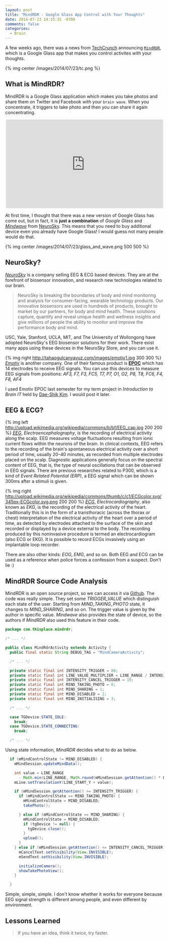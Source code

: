 ```yaml
---
layout: post
title: "MindRDR - Google Glass App Control with Your Thoughts"
date: 2014-07-23 14:33:32 -0700
comments: false
categories:
  - Brain
---
```

A few weeks ago, there was a news from [TechCrunch](http://techcrunch.com/2014/07/09/forget-ok-glass-mindrdr-is-a-new-google-glass-app-that-you-control-with-your-thoughts/) announcing [`MindRDR`](http://www.thisplace.com/works/mindrdr), which is a Google Glass app that makes you control activites with your thoughts.

{% img center /images/2014/07/23/tc.png %}

## <a id="mindrdr"></a>What is MindRDR?
MindRDR is a Google Glass application which makes you take photos and share them on Twitter and Facebook with your `brain wave`. When you concentrate, it triggers to take photo and then you can share it again concentrating.

<div style="text-align: center">
<iframe src="http://player.vimeo.com/video/99915694" width="500" height="281" frameborder="0" allowfullscreen></iframe>
</div>

At first time, I thought that there was a new version of Google Glass has come out, but in fact, it is **just a combination** of *Google Glass* and [*Mindwave*](http://store.neurosky.com/products/mindwave-1) from [NeuroSky](http://neurosky.com/). This means that you need to buy additional device even you already have Google Glass! I would guess not many people would do that.

{% img center /images/2014/07/23/glass_and_wave.png 500 500 %}

## <a id="neurosky"></a>NeuroSky?

[*NeuroSky*](http://neurosky.com/) is a company selling EEG & ECG based devices. They are at the forefront of biosensor innovation, and research new technologies related to our brain.

> NeuroSky is breaking the boundaries of body and mind monitoring and analysis for consumer-facing, wearable technology products. Our innovative biosensors are used in hundreds of products, brought to market by our partners, for body and mind health. These solutions capture, quantify and reveal unique health and wellness insights and give millions of people the ability to monitor and improve the performance body and mind.

USC, Yale, Stanford, UCLA, MIT, and The University of Wollongong have adopted NeuroSky's EEG biosensor solutions for their work. There exist many apps using these devices in the NeuroSky Store, and you can use it.

{% img right http://tahaogulcanyavuz.com/images/emotiv1.jpg 300 300 %}
[*Emotiv*](http://emotiv.com/) is another company. One of their famous product is [**EPOC**]() which has 14 electrodes to receive EEG signals. You can use this devices to measure EEG signals from positions: *AF3, F7, F3, FC5, T7, P7, O1, O2, P8, T8, FC6, F4, F8, AF4*

I used Emotiv EPOC last semester for my term project in *Introduction to Brain IT*  held by [Dae-Shik Kim](http://brain.kaist.ac.kr/people_professor.html). I would post it later.

## <a id="eeg_ecg"></a>EEG & ECG?

{% img left http://upload.wikimedia.org/wikipedia/commons/b/bf/EEG_cap.jpg 200 200 %}
[*EEG*](http://en.wikipedia.org/wiki/Electroencephalography), *Electroencephalography*, is the recording of electrical activity along the scalp. EEG measures voltage fluctuations resulting from ionic current flows within the neurons of the brain. In clinical contexts, EEG refers to the recording of the brain's spontaneous electrical activity over a short period of time, usually 20–40 minutes, as recorded from multiple electrodes placed on the scalp. Diagnostic applications generally focus on the spectral content of EEG, that is, the type of neural oscillations that can be observed in EEG signals.
There are previous researches related to P300, which is a kind of *Event Related Potential (ERP)*, a EEG signal which can be shown 300ms after a stimuli is given.

{% img right http://upload.wikimedia.org/wikipedia/commons/thumb/c/c1/ECGcolor.svg/345px-ECGcolor.svg.png 200 200 %}
[*ECG*](http://en.wikipedia.org/wiki/Electrocardiography), *Electrocardiography*, also known as *EKG*, is the recording of the electrical activity of the heart. Traditionally this is in the form of a transthoracic (across the thorax or chest) interpretation of the electrical activity of the heart over a period of time, as detected by electrodes attached to the surface of the skin and recorded or displayed by a device external to the body. The recording produced by this noninvasive procedure is termed an electrocardiogram (also ECG or EKG). It is possible to record ECGs invasively using an implantable loop recorder.

There are also other kinds: *EOG*, *EMG*, and so on. Both EEG and ECG can be used as a reference when police forces a confession from a suspect. Don't lie :)

## <a id="analysis"></a>MindRDR Source Code Analysis

MindRDR is an open source project, so we can access it via [Github](https://github.com/ThisPlace/MindRDR). The code was really simple. They set some *TRIGGER_VALUE* which distinguish each state of the user. Starting from *MIND_TAKING_PHOTO* state, it changes to *MIND_SHARING*, and so on. The trigger value is given by the author in specific value. *Mindwave* also provides the state of device, so the authors if *MindRDR* also used this feature in their code.

``` java MindRdrActivity.java
package com.thisplace.mindrdr;

/* ... */

public class MindRdrActivity extends Activity {
  public final static String DEBUG_TAG = "MindCameraActivity";

  /* ... */

  private static final int INTENSITY_TRIGGER = 80;
  private static final int LINE_VALUE_MULTIPLIER = LINE_RANGE / INTENSITY_TRIGGER;
  private static final int INTENSITY_CANCEL_TRIGGER = 10;
  private static final int MIND_TAKING_PHOTO = 0;
  private static final int MIND_SHARING = 1;
  private static final int MIND_DISABLED = 2;
  private static final int MIND_INITIALISING = 3;

  /* ... */

  case TGDevice.STATE_IDLE:
    break;
  case TGDevice.STATE_CONNECTING:
    break;

  /* ... */
```
Using state information, *MindRDR* decides what to do as below.

``` java MindRdrActivity.java start:123
  if (mMindControlState != MIND_DISABLED) {
    mMindSession.updateMindData();

    int value = LINE_RANGE
      - Math.min(LINE_RANGE, Math.round(mMindSession.getAttention() * LINE_VALUE_MULTIPLIER));
    mLine.setTranslationY(LINE_START_Y + value);

    if (mMindSession.getAttention() >= INTENSITY_TRIGGER) {
      if (mMindControlState == MIND_TAKING_PHOTO) {
        mMindControlState = MIND_DISABLED;
        takePhoto();

      } else if (mMindControlState == MIND_SHARING) {
        mMindControlState = MIND_DISABLED;
        if (tgDevice != null) {
          tgDevice.close();
        }
        upload();
      }
    } else if (mMindSession.getAttention() <= INTENSITY_CANCEL_TRIGGER && mMindControlState == MIND_SHARING) {
      mCancelText.setVisibility(View.INVISIBLE);
      mSendText.setVisibility(View.INVISIBLE);

      initializeCamera();
      showTakePhotoView();
    }

  }
```

Simple, simple, simple. I don't know whether it works for everyone because EEG signal strength is different among people, and even different by environment.

## <a id="lesson"></a>Lessons Learned
> If you have an idea, think it twice, try faster.

